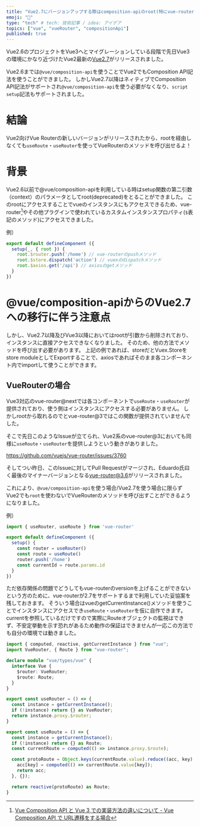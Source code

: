 ```yaml
---
title: "Vue2.7にバージョンアップする際はcomposition-apiのroot(特にvue-router)に注意！"
emoji: "🎃"
type: "tech" # tech: 技術記事 / idea: アイデア
topics: ["vue", "vueRouter", "compositionApi"]
published: true
---
```


Vue2.6のプロジェクトをVue3へとマイグレーションしている段階で先日Vue3の環境にかなり近づけたVue2最新の[Vue2.7](https://blog.vuejs.org/posts/vue-2-7-naruto.html)がリリースされました。

Vue2.6までは`@vue/composition-api`を使うことでVue2でもComposition API記法を使うことができました。
しかしVue2.7以降はネィティブでComposition API記法がサポートされ`@vue/composition-api`を使う必要がなくなり、`script setup`記法もサポートされました。

# 結論

Vue2向けVue Routerの新しいバージョンがリリースされたから、rootを経由しなくても`useRoute`・`useRouter`を使ってVueRouterのメソッドを呼び出せるよ！

# 背景

Vue2.6以前で@vue/composition-apiを利用している時はsetup関数の第二引数（context）のパラメータとしてroot(deprecated)をとることができました。
このrootにアクセスすることでvueのインスタンスにもアクセスできるため、vue-router[^1]やその他プラグインで使われているカスタムインスタンスプロパティ(`$`表記のメソッド)にアクセスできました。

例）

```ts
export default defineComponent ({
  setup(_, { root }) {
    root.$router.push('/home') // vue-routerのpushメソッド
    root.$store.dispatch('action') // vuexのdispatchメソッド
    root.$axios.get('/api') // axiosのgetメソッド
  }
})
```

# @vue/composition-apiからのVue2.7への移行に伴う注意点

しかし、Vue2.7以降及びVue3以降においてはrootが引数から削除されており、インスタンスに直接アクセスできなくなりました。
そのため、他の方法でメソッドを呼び出す必要があります。
上記の例であれば、storeだとVuex.Storeをstore moduleとしてExportすることで、axiosであればそのまま各コンポーネント内でimportして使うことができます。

## VueRouterの場合

Vue3対応のvue-router@nextでは各コンポーネントで`useRoute`・`useRouter`が提供されており、使う側はインスタンスにアクセスする必要がありません。
しかしrootから取れるのでとvue-router@3ではこの関数が提供されていませんでした。

そこで先日このようなIssueが立てられ、Vue2系のvue-router@3においても同様に`useRoute`・`useRouter`を提供しようという動きがありました。

https://github.com/vuejs/vue-router/issues/3760

そしてつい昨日、このIssueに対してPull Requestがマージされ、Eduardo氏曰く最後のマイナーバージョンとなる[vue-router@3.6](https://github.com/vuejs/vue-router/blob/dev/CHANGELOG.md)がリリースされました。

これにより、`@vue/composition-api`を使う場合/Vue2.7を使う場合に限らずVue2でも`root`を使わないでVueRouterのメソッドを呼び出すことができるようになりました。

例）

```ts
import { useRouter, useRoute } from 'vue-router'

export default defineComponent ({
  setup() {
    const router = useRouter()
    const route = useRoute()
    router.push('/home')
    const currentId = route.params.id
  }
})
```

ただ依存関係の問題でどうしてもvue-routerのversionを上げることができないという方のために、vue-routerが2.7をサポートするまで利用していた妥協案を残しておきます。
そういう場合はvueのgetCurrentInstance()メソッドを使うことでインスタンスにアクセスでき`useRoute`・`useRouter`を仮に自作できます。
currentを参照しているだけですので実際にRouteオブジェクトの監視はできず、不安定挙動を示す恐れがあるため動作の保証はできませんが一応この方法でも自分の環境では動きました。

```ts
import { computed, reactive, getCurrentInstance } from "vue";
import VueRouter, { Route } from "vue-router";

declare module "vue/types/vue" {
  interface Vue {
    $router: VueRouter;
    $route: Route;
  }
}

export const useRouter = () => {
  const instance = getCurrentInstance();
  if (!instance) return {} as VueRouter;
  return instance.proxy.$router;
}

export const useRoute = () => {
  const instance = getCurrentInstance();
  if (!instance) return {} as Route;
  const currentRoute = computed(() => instance.proxy.$route);

  const protoRoute = Object.keys(currentRoute.value).reduce((acc, key) => {
    acc[key] = computed(() => currentRoute.value[key]);
    return acc;
  }, {});

  return reactive(protoRoute) as Route;
}
```

[^1]: [Vue Composition API と Vue 3 での実装方法の違いについて - Vue Composition API で URL遷移をする場合](https://zenn.dev/okakyo/articles/9df4fe85c9735f#vue-composition-api-%E3%81%A7-url%E9%81%B7%E7%A7%BB%E3%82%92%E3%81%99%E3%82%8B%E5%A0%B4%E5%90%88)
